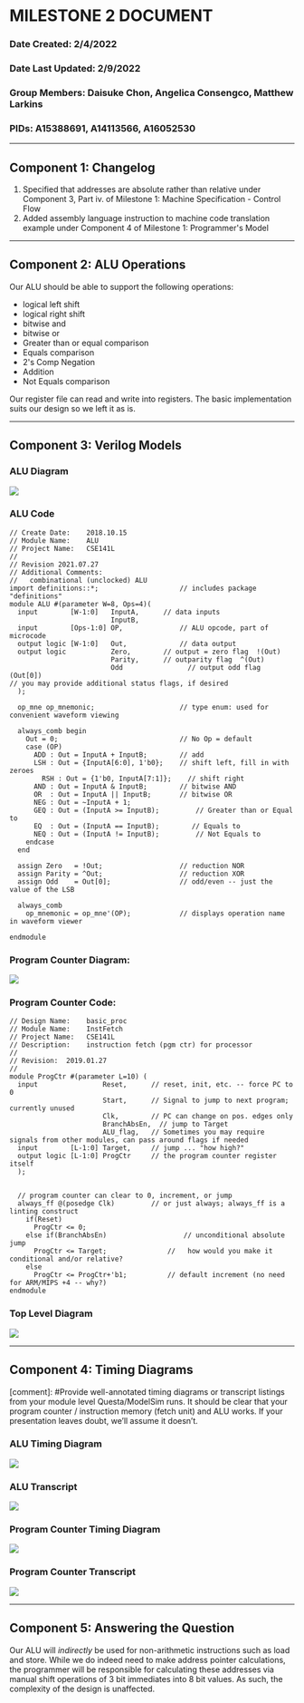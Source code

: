 # **MILESTONE 2 DOCUMENT**
### Date Created: 2/4/2022
### Date Last Updated: 2/9/2022
### Group Members: Daisuke Chon, Angelica Consengco, Matthew Larkins
### PIDs: A15388691, A14113566, A16052530
* * *
## **Component 1:** Changelog
1. Specified that addresses are absolute rather than relative under Component 3, Part iv. of Milestone 1: Machine Specification - Control Flow
2. Added assembly language instruction to machine code translation example under Component 4 of Milestone 1: Programmer's Model
* * *
## **Component 2:** ALU Operations

Our ALU should be able to support the following operations:
  - logical left shift
  - logical right shift
  - bitwise and
  - bitwise or
  - Greater than or equal comparison
  - Equals comparison
  - 2's Comp Negation
  - Addition
  - Not Equals comparison

Our register file can read and write into registers. The basic implementation suits our design so we left it as is.

* * *
## **Component 3:** Verilog Models

### ALU Diagram
<img src = "./RTL Files/alu_RTL-1.png"/>

### ALU Code
    // Create Date:    2018.10.15
    // Module Name:    ALU 
    // Project Name:   CSE141L
    //
    // Revision 2021.07.27
    // Additional Comments: 
    //   combinational (unclocked) ALU
    import definitions::*;			          // includes package "definitions"
    module ALU #(parameter W=8, Ops=4)(
      input        [W-1:0]   InputA,      // data inputs
                             InputB,
      input        [Ops-1:0] OP,		      // ALU opcode, part of microcode
      output logic [W-1:0]   Out,		      // data output 
      output logic           Zero,        // output = zero flag	 !(Out)
                             Parity,      // outparity flag  ^(Out)
                             Odd			    // output odd flag (Out[0])
    // you may provide additional status flags, if desired
      );								    

      op_mne op_mnemonic;			          // type enum: used for convenient waveform viewing

      always_comb begin
        Out = 0;                              // No Op = default
        case (OP)							  
          ADD : Out = InputA + InputB;        // add 
          LSH : Out = {InputA[6:0], 1'b0};    // shift left, fill in with zeroes 
    	    RSH : Out = {1'b0, InputA[7:1]};    // shift right
          AND : Out = InputA & InputB;        // bitwise AND
          OR  : Out = InputA || InputB;       // bitwise OR
          NEG : Out = ~InputA + 1;
          GEQ : Out = (InputA >= InputB);         // Greater than or Equal to
          EQ  : Out = (InputA == InputB);        // Equals to
          NEQ : Out = (InputA != InputB);         // Not Equals to
        endcase
      end

      assign Zero   = !Out;                   // reduction NOR
      assign Parity = ^Out;                   // reduction XOR
      assign Odd    = Out[0];				  // odd/even -- just the value of the LSB

      always_comb
        op_mnemonic = op_mne'(OP);			  // displays operation name in waveform viewer

    endmodule
### Program Counter Diagram:
<img src = "./RTL Files/progCtr_RTL-1.png"/>

### Program Counter Code:
    // Design Name:    basic_proc
    // Module Name:    InstFetch 
    // Project Name:   CSE141L
    // Description:    instruction fetch (pgm ctr) for processor
    //
    // Revision:  2019.01.27
    //
    module ProgCtr #(parameter L=10) (
      input                Reset,      // reset, init, etc. -- force PC to 0
                           Start,      // Signal to jump to next program; currently unused 
                           Clk,        // PC can change on pos. edges only
    					   BranchAbsEn,  // jump to Target
    					   ALU_flag,   // Sometimes you may require signals from other modules, can pass around flags if needed
      input        [L-1:0] Target,     // jump ... "how high?"
      output logic [L-1:0] ProgCtr     // the program counter register itself
      );


      // program counter can clear to 0, increment, or jump
      always_ff @(posedge Clk)         // or just always; always_ff is a linting construct
    	if(Reset)
    	  ProgCtr <= 0;	
    	else if(BranchAbsEn)	               // unconditional absolute jump
    	  ProgCtr <= Target;			   //   how would you make it conditional and/or relative?
    	else
    	  ProgCtr <= ProgCtr+'b1; 	       // default increment (no need for ARM/MIPS +4 -- why?)
    endmodule

### Top Level Diagram
<img src = "./RTL Files/top_level_RTL-1.png"/>

* * * 
## **Component 4:** Timing Diagrams
[comment]: #Provide well-annotated timing diagrams or transcript listings from your module level Questa/ModelSim runs. It should be clear that your program counter / instruction memory (fetch unit) and ALU works. If your presentation leaves doubt, we’ll assume it doesn’t.
### ALU Timing Diagram 
<img src = "./Annotated Files/alu_wave-annotated.png"/>

### ALU Transcript
<img src = "./Annotated Files/alu_transcript_annotated.png"/>

### Program Counter Timing Diagram
<img src = "./Annotated Files/progCtr_wave_annotated.png"/>

### Program Counter Transcript
<img src = "./Annotated Files/progCtr_transcript_annotated.png"/>

* * *
## **Component 5:** Answering the Question
 Our ALU will *indirectly* be used for non-arithmetic instructions such as load and store. While we do indeed need to make address pointer calculations, the programmer will be responsible for calculating these addresses via manual shift operations of 3 bit immediates into 8 bit values. As such, the complexity of the design is unaffected.